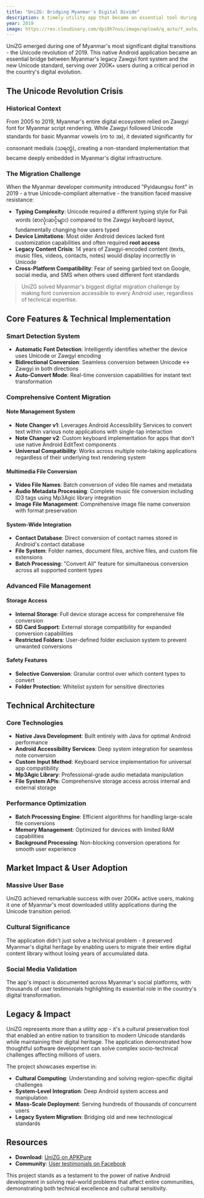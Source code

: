 ```yaml
---
title: "UniZG: Bridging Myanmar's Digital Divide"
description: A timely utility app that became an essential tool during Myanmar's Unicode revolution, converting texts, contacts and file names across the entire device with over 200K+ users.
year: 2019
image: https://res.cloudinary.com/dpi8h7nus/image/upload/q_auto/f_auto/v1754121574/uni-zg.jpg
---
```


UniZG emerged during one of Myanmar's most significant digital transitions - the Unicode revolution of 2019. This native Android application became an essential bridge between Myanmar's legacy Zawgyi font system and the new Unicode standard, serving over 200K+ users during a critical period in the country's digital evolution.

## The Unicode Revolution Crisis

### Historical Context
From 2005 to 2019, Myanmar's entire digital ecosystem relied on Zawgyi font for Myanmar script rendering. While Zawgyi followed Unicode standards for basic Myanmar vowels (က to အ), it deviated significantly for consonant medials (သရတွဲ), creating a non-standard implementation that became deeply embedded in Myanmar's digital infrastructure.

### The Migration Challenge
When the Myanmar developer community introduced "Pyidaungsu font" in 2019 - a true Unicode-compliant alternative - the transition faced massive resistance:

- **Typing Complexity**: Unicode required a different typing style for Pali words (စာလုံးဆင့်များ) compared to the Zawgyi keyboard layout, fundamentally changing how users typed
- **Device Limitations**: Most older Android devices lacked font customization capabilities and often required **root access**
- **Legacy Content Crisis**: 14 years of Zawgyi-encoded content (texts, music files, videos, contacts, notes) would display incorrectly in Unicode
- **Cross-Platform Compatibility**: Fear of seeing garbled text on Google, social media, and SMS when others used different font standards

> UniZG solved Myanmar's biggest digital migration challenge by making font conversion accessible to every Android user, regardless of technical expertise.

## Core Features & Technical Implementation

### Smart Detection System
- **Automatic Font Detection**: Intelligently identifies whether the device uses Unicode or Zawgyi encoding
- **Bidirectional Conversion**: Seamless conversion between Unicode ↔ Zawgyi in both directions
- **Auto-Convert Mode**: Real-time conversion capabilities for instant text transformation

### Comprehensive Content Migration

#### Note Management System
- **Note Changer v1**: Leverages Android Accessibility Services to convert text within various note applications with single-tap interaction
- **Note Changer v2**: Custom keyboard implementation for apps that don't use native Android EditText components
- **Universal Compatibility**: Works across multiple note-taking applications regardless of their underlying text rendering system

#### Multimedia File Conversion
- **Video File Names**: Batch conversion of video file names and metadata
- **Audio Metadata Processing**: Complete music file conversion including ID3 tags using Mp3Agic library integration
- **Image File Management**: Comprehensive image file name conversion with format preservation

#### System-Wide Integration
- **Contact Database**: Direct conversion of contact names stored in Android's contact database
- **File System**: Folder names, document files, archive files, and custom file extensions
- **Batch Processing**: "Convert All" feature for simultaneous conversion across all supported content types

### Advanced File Management

#### Storage Access
- **Internal Storage**: Full device storage access for comprehensive file conversion
- **SD Card Support**: External storage compatibility for expanded conversion capabilities
- **Restricted Folders**: User-defined folder exclusion system to prevent unwanted conversions

#### Safety Features
- **Selective Conversion**: Granular control over which content types to convert
- **Folder Protection**: Whitelist system for sensitive directories

## Technical Architecture

### Core Technologies
- **Native Java Development**: Built entirely with Java for optimal Android performance
- **Android Accessibility Services**: Deep system integration for seamless note conversion
- **Custom Input Method**: Keyboard service implementation for universal app compatibility
- **Mp3Agic Library**: Professional-grade audio metadata manipulation
- **File System APIs**: Comprehensive storage access across internal and external storage

### Performance Optimization
- **Batch Processing Engine**: Efficient algorithms for handling large-scale file conversions
- **Memory Management**: Optimized for devices with limited RAM capabilities
- **Background Processing**: Non-blocking conversion operations for smooth user experience

## Market Impact & User Adoption

### Massive User Base
UniZG achieved remarkable success with over 200K+ active users, making it one of Myanmar's most downloaded utility applications during the Unicode transition period.

### Cultural Significance
The application didn't just solve a technical problem - it preserved Myanmar's digital heritage by enabling users to migrate their entire digital content library without losing years of accumulated data.

### Social Media Validation
The app's impact is documented across Myanmar's social platforms, with thousands of user testimonials highlighting its essential role in the country's digital transformation.

## Legacy & Impact

UniZG represents more than a utility app - it's a cultural preservation tool that enabled an entire nation to transition to modern Unicode standards while maintaining their digital heritage. The application demonstrated how thoughtful software development can solve complex socio-technical challenges affecting millions of users.

The project showcases expertise in:
- **Cultural Computing**: Understanding and solving region-specific digital challenges
- **System-Level Integration**: Deep Android system access and manipulation
- **Mass-Scale Deployment**: Serving hundreds of thousands of concurrent users
- **Legacy System Migration**: Bridging old and new technological standards

## Resources

- **Download**: [UniZG on APKPure](https://apkpure.com/unizg/com.justicecoder.unizg)
- **Community**: [User testimonials on Facebook](https://www.facebook.com/search/posts/?q=com.justicecoder.unizg)

This project stands as a testament to the power of native Android development in solving real-world problems that affect entire communities, demonstrating both technical excellence and cultural sensitivity.